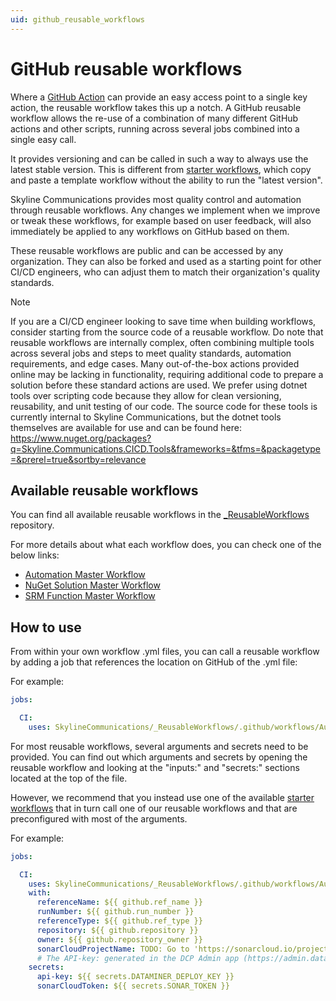 ```yaml
---
uid: github_reusable_workflows
---
```


# GitHub reusable workflows

Where a [GitHub Action](xref:Deploying_Automation_scripts_from_a_GitHub_repository) can provide an easy access point to a single key action, the reusable workflow takes this up a notch. A GitHub reusable workflow allows the re-use of a combination of many different GitHub actions and other scripts, running across several jobs combined into a single easy call.

It provides versioning and can be called in such a way to always use the latest stable version. This is different from [starter workflows](xref:github_starter_workflows), which copy and paste a template workflow without the ability to run the "latest version".

Skyline Communications provides most quality control and automation through reusable workflows. Any changes we implement when we improve or tweak these workflows, for example based on user feedback, will also immediately be applied to any workflows on GitHub based on them.

These reusable workflows are public and can be accessed by any organization. They can also be forked and used as a starting point for other CI/CD engineers, who can adjust them to match their organization's quality standards.

> [!NOTE]
> If you are a CI/CD engineer looking to save time when building workflows, consider starting from the source code of a reusable workflow. Do note that reusable workflows are internally complex, often combining multiple tools across several jobs and steps to meet quality standards, automation requirements, and edge cases. Many out-of-the-box actions provided online may be lacking in functionality, requiring additional code to prepare a solution before these standard actions are used. We prefer using dotnet tools over scripting code because they allow for clean versioning, reusability, and unit testing of our code. The source code for these tools is currently internal to Skyline Communications, but the dotnet tools themselves are available for use and can be found here: <https://www.nuget.org/packages?q=Skyline.Communications.CICD.Tools&frameworks=&tfms=&packagetype=&prerel=true&sortby=relevance>

## Available reusable workflows

You can find all available reusable workflows in the [_ReusableWorkflows](https://github.com/SkylineCommunications/_ReusableWorkflows/tree/main/.github/workflows) repository.

For more details about what each workflow does, you can check one of the below links:

- [Automation Master Workflow](xref:github_reusable_workflows_automation_master_workflow)
- [NuGet Solution Master Workflow](xref:github_reusable_workflows_nuget_solution_master_workflow)
- [SRM Function Master Workflow](xref:github_reusable_workflows_srm_function_master_workflow)

## How to use

From within your own workflow .yml files, you can call a reusable workflow by adding a job that references the location on GitHub of the .yml file:

For example:

```yml
jobs:

  CI:
    uses: SkylineCommunications/_ReusableWorkflows/.github/workflows/Automation Master Workflow.yml@main
```

For most reusable workflows, several arguments and secrets need to be provided. You can find out which arguments and secrets by opening the reusable workflow and looking at the "inputs:" and "secrets:" sections located at the top of the file.

However, we recommend that you instead use one of the available [starter workflows](xref:github_starter_workflows) that in turn call one of our reusable workflows and that are preconfigured with most of the arguments.

For example:

```yml
jobs:

  CI:
    uses: SkylineCommunications/_ReusableWorkflows/.github/workflows/Automation Master Workflow.yml@main
    with:
      referenceName: ${{ github.ref_name }}
      runNumber: ${{ github.run_number }}
      referenceType: ${{ github.ref_type }}
      repository: ${{ github.repository }}
      owner: ${{ github.repository_owner }}
      sonarCloudProjectName: TODO: Go to 'https://sonarcloud.io/projects/create' and create a project. Then enter the id of the project as mentioned in the SonarCloud project URL here.
      # The API-key: generated in the DCP Admin app (https://admin.dataminer.services/) as authentication for a certain DataMiner System.
    secrets:
      api-key: ${{ secrets.DATAMINER_DEPLOY_KEY }}
      sonarCloudToken: ${{ secrets.SONAR_TOKEN }}
```
